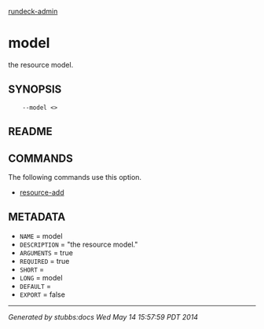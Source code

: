 [rundeck-admin](../../index.html)

# model

the resource model.

## SYNOPSIS

        --model <>

## README



## COMMANDS

The following commands use this option.

* [resource-add](../../commands/resource-add/index.html)

## METADATA

* `NAME` = model
* `DESCRIPTION` = "the resource model."
* `ARGUMENTS` = true
* `REQUIRED` = true
* `SHORT` = 
* `LONG` = model
* `DEFAULT` = 
* `EXPORT` = false

----

*Generated by stubbs:docs Wed May 14 15:57:59 PDT 2014*

